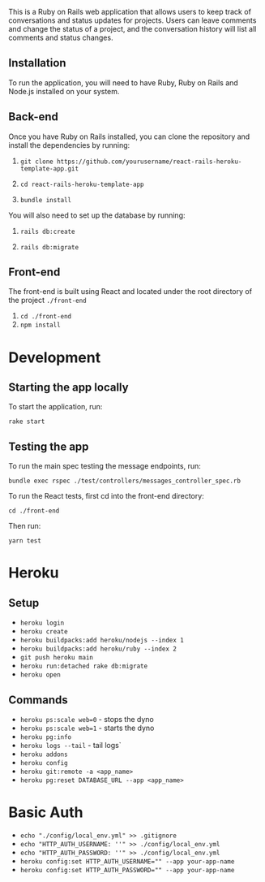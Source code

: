 This is a Ruby on Rails web application that allows users to keep track of conversations and status updates for projects. Users can leave comments and change the status of a project, and the conversation history will list all comments and status changes.

## Installation
To run the application, you will need to have Ruby, Ruby on Rails and Node.js installed on your system.

## Back-end
Once you have Ruby on Rails installed, you can clone the repository and install the dependencies by running:

1. `git clone https://github.com/yourusername/react-rails-heroku-template-app.git`

1. `cd react-rails-heroku-template-app`

1. `bundle install`

You will also need to set up the database by running:


1. `rails db:create`

1. `rails db:migrate`

## Front-end

The front-end is built using React and located under the root directory of the project `./front-end`

1. `cd ./front-end`
1. `npm install`

# Development
## Starting the app locally
To start the application, run:

`rake start`

## Testing the app

To run the main spec testing the message endpoints, run:

`bundle exec rspec ./test/controllers/messages_controller_spec.rb`

To run the React tests, first cd into the front-end directory:

`cd ./front-end`

Then run:

`yarn test`

# Heroku

## Setup
- `heroku login`
- `heroku create`
- `heroku buildpacks:add heroku/nodejs --index 1`
- `heroku buildpacks:add heroku/ruby --index 2`
- `git push heroku main`
- `heroku run:detached rake db:migrate`
- `heroku open`

## Commands
- `heroku ps:scale web=0` - stops the dyno
- `heroku ps:scale web=1` - starts the dyno
- `heroku pg:info`
- `heroku logs --tail` - tail logs`
- `heroku addons`
- `heroku config`
- `heroku git:remote -a <app_name>`
- `heroku pg:reset DATABASE_URL --app <app_name>`

# Basic Auth

- `echo "./config/local_env.yml" >> .gitignore`
- `echo "HTTP_AUTH_USERNAME: ''" >> ./config/local_env.yml`
- `echo "HTTP_AUTH_PASSWORD: ''" >> ./config/local_env.yml`
- `heroku config:set HTTP_AUTH_USERNAME="" --app your-app-name`
- `heroku config:set HTTP_AUTH_PASSWORD="" --app your-app-name`
